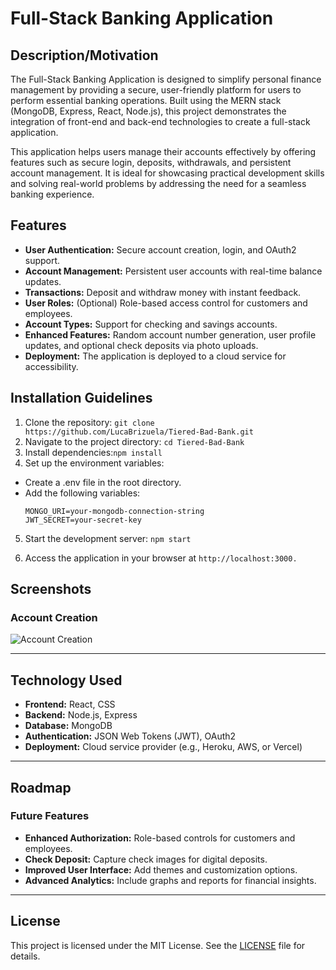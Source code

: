 # Full-Stack Banking Application

## Description/Motivation
The Full-Stack Banking Application is designed to simplify personal finance management by providing a secure, user-friendly platform for users to perform essential banking operations. Built using the MERN stack (MongoDB, Express, React, Node.js), this project demonstrates the integration of front-end and back-end technologies to create a full-stack application.

This application helps users manage their accounts effectively by offering features such as secure login, deposits, withdrawals, and persistent account management. It is ideal for showcasing practical development skills and solving real-world problems by addressing the need for a seamless banking experience.

## Features
- **User Authentication:** Secure account creation, login, and OAuth2 support.
- **Account Management:** Persistent user accounts with real-time balance updates.
- **Transactions:** Deposit and withdraw money with instant feedback.
- **User Roles:** (Optional) Role-based access control for customers and employees.
- **Account Types:** Support for checking and savings accounts.
- **Enhanced Features:** Random account number generation, user profile updates, and optional check deposits via photo uploads.
- **Deployment:** The application is deployed to a cloud service for accessibility.

## Installation Guidelines
1. Clone the repository: `git clone https://github.com/LucaBrizuela/Tiered-Bad-Bank.git`
2. Navigate to the project directory: `cd Tiered-Bad-Bank`
3. Install dependencies:`npm install`
4. Set up the environment variables:
- Create a .env file in the root directory.
- Add the following variables:
   ```env
   MONGO_URI=your-mongodb-connection-string
   JWT_SECRET=your-secret-key

5. Start the development server: `npm start`

6. Access the application in your browser at `http://localhost:3000.`

## Screenshots

### Account Creation

![Account Creation](screenshot1.png.png)

---

## Technology Used

- **Frontend:** React, CSS  
- **Backend:** Node.js, Express  
- **Database:** MongoDB  
- **Authentication:** JSON Web Tokens (JWT), OAuth2  
- **Deployment:** Cloud service provider (e.g., Heroku, AWS, or Vercel)  

---

## Roadmap

### Future Features

- **Enhanced Authorization:** Role-based controls for customers and employees.  
- **Check Deposit:** Capture check images for digital deposits.  
- **Improved User Interface:** Add themes and customization options.  
- **Advanced Analytics:** Include graphs and reports for financial insights.  

---

## License

This project is licensed under the MIT License. See the [LICENSE](https://github.com/LucaBrizuela/Tiered-Bad-Bank/blob/main/LICENSE) file for details.

